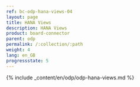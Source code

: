 ```yaml
---
ref: bc-odp-hana-views-04
layout: page
title: HANA Views
description: HANA Views
product: board-connector
parent: odp
permalink: /:collection/:path
weight: 4
lang: en_GB
progressstate: 5
---
```


{% include _content/en/odp/odp-hana-views.md %} 
